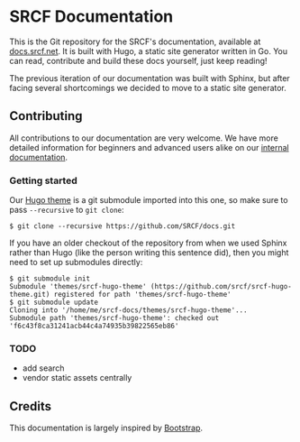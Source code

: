 # SRCF Documentation

This is the Git repository for the SRCF's documentation, available at [docs.srcf.net](https://docs.srcf.net). It is built with Hugo, a static site generator written in Go. You can read, contribute and build these docs yourself, just keep reading!

The previous iteration of our documentation was built with Sphinx, but after facing several shortcomings we decided to move to a static site generator.

## Contributing

All contributions to our documentation are very welcome. We have more detailed information for beginners and advanced users alike on our [internal documentation](https://docs.srcf.net/internal/documentation/building/).

### Getting started

Our [Hugo theme](https://github.com/SRCF/srcf-hugo-theme) is a git submodule
imported into this one, so make sure to pass `--recursive` to `git clone`:

```
$ git clone --recursive https://github.com/SRCF/docs.git
```

If you have an older checkout of the repository from when we used Sphinx rather
than Hugo (like the person writing this sentence did), then you might need to
set up submodules directly:

```
$ git submodule init
Submodule 'themes/srcf-hugo-theme' (https://github.com/srcf/srcf-hugo-theme.git) registered for path 'themes/srcf-hugo-theme'
$ git submodule update
Cloning into '/home/me/srcf-docs/themes/srcf-hugo-theme'...
Submodule path 'themes/srcf-hugo-theme': checked out 'f6c43f8ca31241acb44c4a74935b39822565eb86'
```

### TODO

* add search
* vendor static assets centrally

## Credits

This documentation is largely inspired by [Bootstrap](https://github.com/twbs/bootstrap/).
